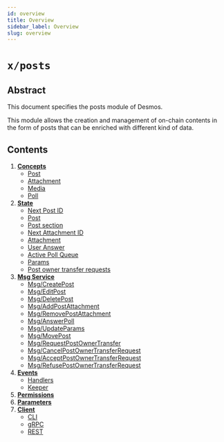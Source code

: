 ```yaml
---
id: overview
title: Overview
sidebar_label: Overview
slug: overview
---
```


# `x/posts`

## Abstract 
This document specifies the posts module of Desmos.  

This module allows the creation and management of on-chain contents in the form of posts that can be enriched with different
kind of data.

## Contents
1. **[Concepts](02-concepts.md)**
    - [Post](02-concepts.md#post)
    - [Attachment](02-concepts.md#attachment)
    - [Media](02-concepts.md#media)
    - [Poll](02-concepts.md#poll)
2. **[State](03-state.md)**
    - [Next Post ID](03-state.md#next-post-id)
    - [Post](03-state.md#post)
    - [Post section](03-state.md#post-section)
    - [Next Attachment ID](03-state.md#post-section)
    - [Attachment](03-state.md#attachment)
    - [User Answer](03-state.md#user-answer)
    - [Active Poll Queue](03-state.md#active-poll-queue)
    - [Params](03-state.md#params)
    - [Post owner transfer requests](03-state.md#post-owner-transfer-requests)
3. **[Msg Service](04-messages.md)**
    - [Msg/CreatePost](04-messages.md#msgcreatepost)
    - [Msg/EditPost](04-messages.md#msgeditpost)
    - [Msg/DeletePost](04-messages.md#msgdeletepost)
    - [Msg/AddPostAttachment](04-messages.md#msgaddpostattachment)
    - [Msg/RemovePostAttachment](04-messages.md#msgremovepostattachment)
    - [Msg/AnswerPoll](04-messages.md#msganswerpoll)
    - [Msg/UpdateParams](04-messages.md#msgupdateparams)
    - [Msg/MovePost](04-messages.md#msgmovepost)
    - [Msg/RequestPostOwnerTransfer](04-messages.md#msgrequestpostownertransfer)
    - [Msg/CancelPostOwnerTransferRequest](04-messages.md#msgcancelpostownertransferrequest)
    - [Msg/AcceptPostOwnerTransferRequest](04-messages.md#msgacceptpostownertransferrequest)
    - [Msg/RefusePostOwnerTransferRequest](04-messages.md#msgrefusepostownertransferrequest)
4. **[Events](05-events.md)**
    - [Handlers](05-events.md#handlers)
    - [Keeper](05-events.md#keeper)
5. **[Permissions](06-permissions.md)**
6. **[Parameters](07-params.md)**
7. **[Client](08-client.md)**
   - [CLI](08-client.md#cli)
   - [gRPC](08-client.md#grpc)
   - [REST](08-client.md#rest)
